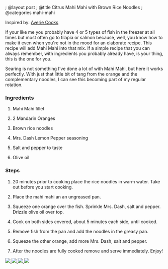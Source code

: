 ; @layout post
; @title Citrus Mahi Mahi with Brown Rice Noodles
; @categories mahi-mahi

Inspired by: [Averie Cooks](http://www.averiecooks.com/2012/02/caribbean-citrus-mahi-mahi-with-brown-rice-noodles.html)

If your like me you probably have 4 or 5 types of fish in the freezer at all times but most often go to tilapia or salmon because, well, you know how to make it even when you're not in the mood for an elaborate recipe. This recipe will add Mahi Mahi into that mix. If a simple recipe that you can always remember, with ingredients you probably already have, is your thing, this is the one for you.

Searing is not something I've done a lot of with Mahi Mahi, but here it works perfectly. With just that little bit of tang from the orange and the complementary noodles, I can see this becoming part of my regular rotation.

### Ingredients

1. Mahi Mahi fillet

2. 2 Mandarin Oranges

3. Brown rice noodles

4. Mrs. Dash Lemon Pepper seasoning

5. Salt and pepper to taste

6. Olive oil

### Steps

1. 20 minutes prior to cooking place the rice noodles in warm water. Take out before you start cooking.

2. Place the mahi mahi an an ungreased pan.

3. Squeeze one orange over the fish. Sprinkle Mrs. Dash, salt and pepper. Drizzle olive oil over top.

4. Cook on both sides covered, about 5 minutes each side, until cooked.

5. Remove fish from the pan and add the noodles in the greasy pan.

6. Squeeze the other orange, add more Mrs. Dash, salt and pepper.

7. After the noodles are fully cooked remove and serve immediately. Enjoy!

<a href="/images/citrus-mahi-mahi-with-brown-rice/fish-cooking.jpg">
  <img src="/images/citrus-mahi-mahi-with-brown-rice/fish-cooking.jpg" />
</a>
<a href="/images/citrus-mahi-mahi-with-brown-rice/noodles-cooking.jpg">
  <img src="/images/citrus-mahi-mahi-with-brown-rice/noodles-cooking.jpg" />
</a>
<a href="/images/citrus-mahi-mahi-with-brown-rice/plated.jpg">
  <img src="/images/citrus-mahi-mahi-with-brown-rice/plated.jpg" />
</a>
<a href="/images/citrus-mahi-mahi-with-brown-rice/plated-close.jpg">
  <img src="/images/citrus-mahi-mahi-with-brown-rice/plated-close.jpg" />
</a>

